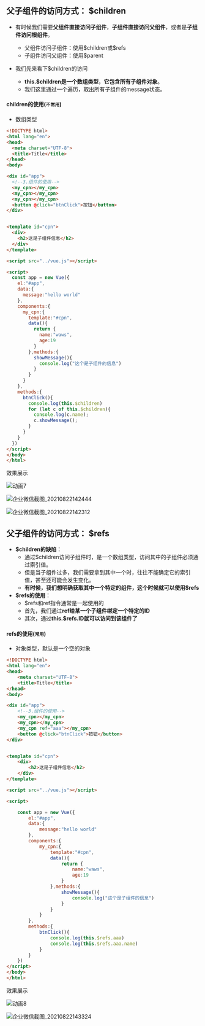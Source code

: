 ## **父子组件的访问方式：** $children

- 有时候我们需要**父组件直接访问子组件**，**子组件直接访问父组件**，或者是**子组件访问根组件**。
  - 父组件访问子组件：使用\$children或\$refs
  - 子组件访问父组件：使用\$parent

- 我们先来看下\$children的访问
  - **this.​\$children是一个数组类型**，**它包含所有子组件对象**。
  - 我们这里通过一个遍历，取出所有子组件的message状态。

#### children的使用(`不常用`)

- 数组类型

```html
<!DOCTYPE html>
<html lang="en">
<head>
  <meta charset="UTF-8">
  <title>Title</title>
</head>
<body>

<div id="app">
  <!--3.组件的使用-->
  <my_cpn></my_cpn>
  <my_cpn></my_cpn>
  <my_cpn></my_cpn>
  <button @click="btnClick">按钮</button>
</div>


<template id="cpn">
  <div>
    <h2>这是子组件信息</h2>
  </div>
</template>

<script src="../vue.js"></script>

<script>
  const app = new Vue({
    el:"#app",
    data:{
      message:"hello world"
    },
    components:{
      my_cpn:{
        template:"#cpn",
        data(){
          return {
            name:"waws",
            age:19
          }
        },methods:{
          showMessage(){
            console.log("这个是子组件的信息")
          }
        }
      }
    },
    methods:{
      btnClick(){
        console.log(this.$children)
        for (let c of this.$children){
          console.log(c.name);
          c.showMessage();
        }
      }
    }
  })
</script>
</body>
</html>
```

效果展示

![动画7](image/动画7.gif)

![企业微信截图_20210822142444](image/企业微信截图_20210822142444.png)

![企业微信截图_20210822142312](image/企业微信截图_20210822142312.png)

## **父子组件的访问方式：** $refs

- **$children的缺陷**：
  - 通过$children访问子组件时，是一个数组类型，访问其中的子组件必须通过索引值。
  - 但是当子组件过多，我们需要拿到其中一个时，往往不能确定它的索引值，甚至还可能会发生变化。
  - **有时候，我们想明确获取其中一个特定的组件，这个时候就可以使用$refs**
- **$refs的使用**：
  - $refs和ref指令通常是一起使用的
  - 首先，我们通过**ref给某一个子组件绑定一个特定的ID**
  - 其次，通过**this.$refs.ID就可以访问到该组件了**

#### refs的使用(`常用`)

- 对象类型，默认是一个空的对象

```html
<!DOCTYPE html>
<html lang="en">
<head>
    <meta charset="UTF-8">
    <title>Title</title>
</head>
<body>

<div id="app">
    <!--3.组件的使用-->
    <my_cpn></my_cpn>
    <my_cpn></my_cpn>
    <my_cpn ref="aaa"></my_cpn>
    <button @click="btnClick">按钮</button>
</div>


<template id="cpn">
    <div>
        <h2>这是子组件信息</h2>
    </div>
</template>

<script src="../vue.js"></script>

<script>

    const app = new Vue({
        el:"#app",
        data:{
            message:"hello world"
        },
        components:{
            my_cpn:{
                template:"#cpn",
                data(){
                    return {
                        name:"waws",
                        age:19
                    }
                },methods:{
                    showMessage(){
                        console.log("这个是子组件的信息")
                    }
                }
            }
        },
        methods:{
            btnClick(){
                console.log(this.$refs.aaa)
                console.log(this.$refs.aaa.name)
            }
        }
    })
</script>
</body>
</html>
```

效果展示

![动画8](image/动画8.gif)

![企业微信截图_20210822143324](image/企业微信截图_20210822143324.png)